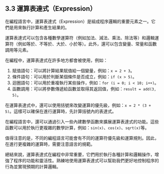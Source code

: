 ## 3.3 運算表達式（Expression）

在編程語言中，運算表達式（Expression）是組成程序邏輯的重要元素之一。它們是用來執行計算和產生結果的。

運算表達式可以包含各種數學運算符（例如加法、減法、乘法、除法等）和邏輯運算符（例如等於、不等於、大於、小於等）。此外，還可以包含變量、常量和函數調用等元素。

在編程中，運算表達式在許多地方都會被使用，例如：

1. 賦值語句：可以將計算結果賦值給一個變量，例如：`x = 2 + 3`。
2. 條件語句：可以用於判斷某個條件是否成立，例如：`if (x > 5)`。
3. 迴圈語句：可以用於重複執行某些操作，例如：`for (i = 0; i < 10; i++)`。
4. 函數調用：可以將參數傳遞給函數並取得其返回值，例如：`result = add(3, 5)`。

在運算表達式中，還可以使用括號來改變運算的優先級，例如：`x = 2 * (3 + 5)`。這樣可以確保在進行運算時，先計算括號內的表達式。

在編程語言中，還可以通過引入一些內建數學函數來擴展運算表達式的功能。這些函數可以用於執行更複雜的數學計算，例如：`sin(x)`、`cos(x)`、`sqrt(x)`等。

值得注意的是，不同的編程語言可能會有不同的運算符優先級和運算規則。因此，在進行更複雜的運算時，需要注意語言的規範。

總結來說，運算表達式在編程中非常重要，它們用於執行各種計算和邏輯操作，增強了程序的功能和靈活性。熟練地使用運算表達式可以幫助我們更好地控制程序的行為並實現預期的計算邏輯。